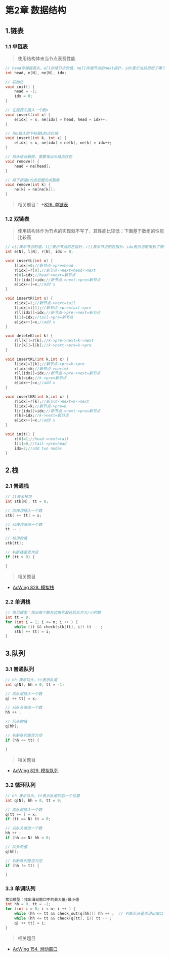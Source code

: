 # 第2章 数据结构

## 1.链表
### 1.1 单链表
> 使用结构体来当节点表费性能
```cpp
// head存储链表头，e[]存储节点的值，ne[]存储节点的next指针，idx表示当前用到了哪个节点
int head, e[N], ne[N], idx;

// 初始化
void init() {
    head = -1;
    idx = 0;
}

// 在链表头插入一个数x
void insert(int x) {
    e[idx] = x, ne[idx] = head, head = idx++;
}

// 将x插入到下标是k的点后端
void insert(int k, int x) {
    e[idx] = x, ne[idx] = ne[k], ne[k] = idx++;
}

// 将头结点删除，需要保证头结点存在
void remove() {
    head = ne[head];
}

// 将下标是k的点后面的点删除
void remove(int k) {
    ne[k] = ne[ne[k]];
}
```

> 相关题目：
+[826. 单链表](https://www.acwing.com/problem/content/828/)

### 1.2 双链表
> 使用结构体作为节点的实现就不写了，其性能比较低；下面基于数组的性能比较高
```cpp
// e[]表示节点的值，l[]表示节点的左指针，r[]表示节点的右指针，idx表示当前用到了哪个节点
int e[N], l[N], r[N], idx = 0;

void insertL(int x) {
    l[idx]=0;//新节点->pre=head
    r[idx]=r[0];//新节点->next=head->next
    r[0]=idx;//head->next=新节点
    l[r[idx]]=idx;//新节点->next->pre=新节点
    e[idx++]=x;//add x
}

void insertR(int x) {
    r[idx]=1;//新节点->next=tail
    l[idx]=l[1];//新节点->pre=tail->pre
    r[l[idx]]=idx;//新节点->pre->next=新节点
    l[1]=idx;//tail->pre=新节点
    e[idx++]=x;//add x
}

void deleteK(int k) {
    r[l[k]]=r[k];//k->pre->next=k->next
    l[r[k]]=l[k];//k->next->pre=k->pre
}

void insertKL(int k,int x) {
    l[idx]=l[k];//新节点->pre=k->pre
    r[idx]=k;//新节点->next=k
    r[l[idx]]=idx;//新节点->pre->next=新节点
    l[k]=idx;//k->pre=新节点
    e[idx++]=x;//add x
}

void insertKR(int k,int x) {
    r[idx]=r[k];//新节点->next=k->next
    l[idx]=k;//新节点->pre=k
    l[r[idx]]=idx;//新节点->next->pre=新节点
    r[k]=idx;//k->next=新节点
    e[idx++]=x;//add x
}   

void init() {
    r[0]=1;//head->next=tail
    l[1]=0;//tail->pre=head
    idx=2;//add two nodes
}
```

## 2.栈
### 2.1 普通栈
```cpp
// tt表示栈顶
int stk[N], tt = 0;

// 向栈顶插入一个数
stk[ ++ tt] = x;

// 从栈顶弹出一个数
tt -- ;

// 栈顶的值
stk[tt];

// 判断栈是否为空
if (tt > 0) {

}
```

> 相关题目
+ [AcWing 828. 模拟栈](https://www.acwing.com/problem/content/830/)

### 2.2 单调栈
```cpp
// 常见模型：找出每个数左边离它最近的比它大/小的数
int tt = 0;
for (int i = 1; i <= n; i ++ ) {
    while (tt && check(stk[tt], i)) tt -- ;
    stk[ ++ tt] = i;
}
```

## 3.队列
### 3.1 普通队列
```cpp
// hh 表示队头，tt表示队尾
int q[N], hh = 0, tt = -1;

// 向队尾插入一个数
q[ ++ tt] = x;

// 从队头弹出一个数
hh ++ ;

// 队头的值
q[hh];

// 判断队列是否为空
if (hh <= tt) {

}
```
> 相关题目
+ [AcWing 829. 模拟队列](https://www.acwing.com/problem/content/831/)

### 3.2 循环队列
```cpp
// hh 表示队头，tt表示队尾的后一个位置
int q[N], hh = 0, tt = 0;

// 向队尾插入一个数
q[tt ++ ] = x;
if (tt == N) tt = 0;

// 从队头弹出一个数
hh ++ ;
if (hh == N) hh = 0;

// 队头的值
q[hh];

// 判断队列是否为空
if (hh != tt) {

}
```

### 3.3 单调队列
```cpp
常见模型：找出滑动窗口中的最大值/最小值
int hh = 0, tt = -1;
for (int i = 0; i < n; i ++ ) {
    while (hh <= tt && check_out(q[hh])) hh ++ ;  // 判断队头是否滑出窗口
    while (hh <= tt && check(q[tt], i)) tt -- ;
    q[ ++ tt] = i;
}
```

> 相关题目
+ [AcWing 154. 滑动窗口](https://www.acwing.com/problem/content/156/)